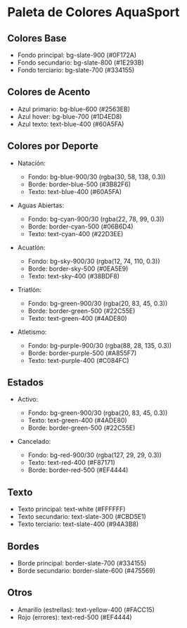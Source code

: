 # Paleta de Colores AquaSport

## Colores Base
- Fondo principal: bg-slate-900 (#0F172A)
- Fondo secundario: bg-slate-800 (#1E293B)
- Fondo terciario: bg-slate-700 (#334155)

## Colores de Acento
- Azul primario: bg-blue-600 (#2563EB)
- Azul hover: bg-blue-700 (#1D4ED8)
- Azul texto: text-blue-400 (#60A5FA)

## Colores por Deporte
- Natación: 
  - Fondo: bg-blue-900/30 (rgba(30, 58, 138, 0.3))
  - Borde: border-blue-500 (#3B82F6)
  - Texto: text-blue-400 (#60A5FA)

- Aguas Abiertas:
  - Fondo: bg-cyan-900/30 (rgba(22, 78, 99, 0.3))
  - Borde: border-cyan-500 (#06B6D4)
  - Texto: text-cyan-400 (#22D3EE)

- Acuatlón:
  - Fondo: bg-sky-900/30 (rgba(12, 74, 110, 0.3))
  - Borde: border-sky-500 (#0EA5E9)
  - Texto: text-sky-400 (#38BDF8)

- Triatlón:
  - Fondo: bg-green-900/30 (rgba(20, 83, 45, 0.3))
  - Borde: border-green-500 (#22C55E)
  - Texto: text-green-400 (#4ADE80)

- Atletismo:
  - Fondo: bg-purple-900/30 (rgba(88, 28, 135, 0.3))
  - Borde: border-purple-500 (#A855F7)
  - Texto: text-purple-400 (#C084FC)

## Estados
- Activo:
  - Fondo: bg-green-900/30 (rgba(20, 83, 45, 0.3))
  - Texto: text-green-400 (#4ADE80)
  - Borde: border-green-500 (#22C55E)

- Cancelado:
  - Fondo: bg-red-900/30 (rgba(127, 29, 29, 0.3))
  - Texto: text-red-400 (#F87171)
  - Borde: border-red-500 (#EF4444)

## Texto
- Texto principal: text-white (#FFFFFF)
- Texto secundario: text-slate-300 (#CBD5E1)
- Texto terciario: text-slate-400 (#94A3B8)

## Bordes
- Borde principal: border-slate-700 (#334155)
- Borde secundario: border-slate-600 (#475569)

## Otros
- Amarillo (estrellas): text-yellow-400 (#FACC15)
- Rojo (errores): text-red-500 (#EF4444)

